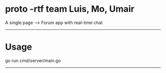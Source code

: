# proto -rtf team Luis, Mo, Umair
A single page -->
Forum app with real-time chat

_________________________________
# Usage
go run cmd/server/main.go
___________________________________________________________________